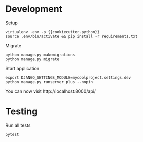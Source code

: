 Development
===========

Setup

    virtualenv .env -p {{cookiecutter.python}}
    source .env/bin/activate && pip install -r requirements.txt


Migrate

    python manage.py makemigrations
    python manage.py migrate


Start application

    export DJANGO_SETTINGS_MODULE=mycoolproject.settings.dev
    python manage.py runserver_plus --nopin

You can now visit http://localhost:8000/api/


Testing
=======

Run all tests

    pytest